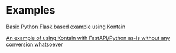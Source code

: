 # Examples
[Basic Python Flask based example using Kontain](/examples/java/spring-boot-hello/)

[An example of using Kontain with FastAPI/Python as-is without any conversion whatsoever](/examples/java/spring-boot-restapi-mysql/)